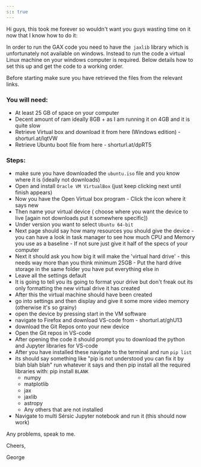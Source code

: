 ```yaml
---
s:: true
---
```


Hi guys, this took me forever so wouldn't want you guys wasting time on it now that I know how to do it:

In order to run the GAX code you need to have the` jaxlib` library which is unfortunately not available on windows. Instead to run the code a virtual Linux machine on your windows computer is required. Below details how to set this up and get the code to a working order.

Before starting make sure you have retrieved the files from the relevant links.

### You will need:

- At least 25 GB of space on your computer
- Decent amount of ram ideally 8GB + as I am running it on 4GB and it is quite slow
- Retrieve Virtual box and download it from here (Windows edition) - shorturl.at/lqtVW
- Retrieve Ubuntu boot file from here - shorturl.at/dpRT5

### Steps:

- make sure you have downloaded the `ubuntu.iso` file and you know where it is (ideally not downloads)
- Open and install `Oracle VM VirtualBox` (just keep clicking next until finish appears)
- Now you have the Open Virtual box program - Click the icon where it says new
- Then name your virtual device ( choose where you want the device to live [again not downloads put it somewhere specific])
- Under version you want to select `Ubuntu 64-bit` 
- Next page should say how many resources you should give the device - you can have a look in task manager to see how much CPU and Memory you use as a baseline - If not sure just give it half of the specs of your computer
- Next it should ask you how big it will make the 'virtual hard drive' - this needs way more than you think minimum 25GB - Put the hard drive storage in the same folder you have put everything else in
- Leave all the settings default
- It is going to tell you its going to format your drive but don't freak out its only formatting the new virtual drive it has created
- After this the virtual machine should have been created 
- go into settings and then display and give it some more video memory (otherwise it's so grainy)
- open the device by pressing start in the VM software
- navigate to Firefox and download VS-code from - shorturl.at/ghU13
- download the Git Repos onto your new device
- Open the Git repos in VS-code
- After opening the code it should prompt you to download the python and Jupyter libraries for VS-code
- After you have installed these navigate to the terminal and run `pip list`
- its should say something like "pip is not understood you can fix it by blah blah blah" run whatever it says and then pip install all the required libraries with: pip install `BLANK` 
	- numpy
	- matplotlib
	- jax
	- jaxlib
	- astropy
	- Any others that are not installed
- Navigate to multi Sérsic Jupyter notebook and run it (this should now work)

Any problems, speak to me.

Cheers,

George

